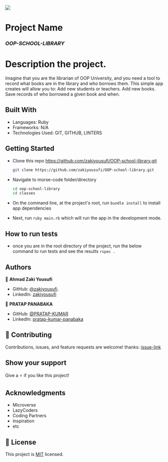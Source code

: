 ![](https://img.shields.io/badge/Microverse-blueviolet)

# Project Name

### _OOP-SCHOOL-LIBRARY_ 

# Description the project.

Imagine that you are the librarian of OOP University, and you need a tool to record what books are in the library and who borrows them. This simple app creates will allow you to: Add new students or teachers. Add new books. Save records of who borrowed a given book and when.

## Built With

- Languages: Ruby
- Frameworks: N/A
- Technologies Used: GIT, GITHUB, LINTERS

## Getting Started

- Clone this repo <https://github.com/zakiyousufi/OOP-school-library.git>

  ```bash
  git clone https://github.com/zakiyousufi/OOP-school-library.git
  ```

- Navigate to morse-code folder/directory

  ```bash
  cd oop-school-library
  cd classes
  ```

- On the command line, at the project's root, run `bundle install` to install app dependencies

- Next, run `ruby main.rb` which will run the app in the development mode.

## How to run tests

- once you are in the root directory of the project, run the below command to run tests and see the results
`rspec .`

## Authors

👤 **Ahmad Zaki Yousufi**

- GitHub: [@zakiyousufi](https://github.com/zakiyousufi).
- LinkedIn: [zakiyousufi](https://www.linkedin.com/in/zakiyousufi/)

👤 **PRATAP PANABAKA**

- GitHub: [@PRATAP-KUMAR](https://github.com/PRATAP-KUMAR)
- LinkedIn: [pratap-kumar-panabaka](https://www.linkedin.com/in/pratap-kumar-panabaka-755489236/)

## 🤝 Contributing

Contributions, issues, and feature requests are welcome!
thanks: [issue-link](https://github.com/zakiyousufi/OOP-school-library/issues)

## Show your support

Give a ⭐️ if you like this project!

## Acknowledgments

- Microverse
- LazyCoders
- Coding Partners
- Inspiration
- etc

## 📝 License

This project is [MIT](./LICENSE) licensed.
